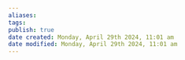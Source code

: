 ```yaml
---
aliases: 
tags: 
publish: true
date created: Monday, April 29th 2024, 11:01 am
date modified: Monday, April 29th 2024, 11:01 am
---
```

